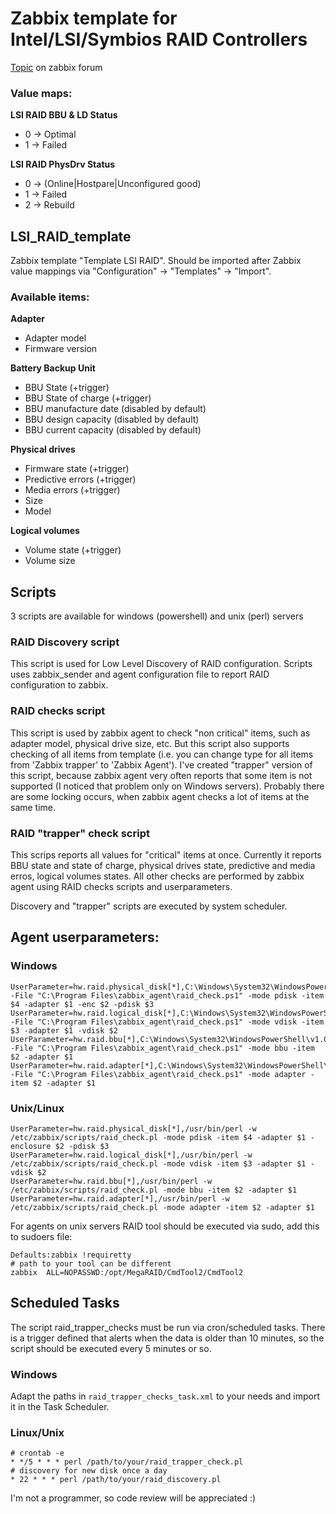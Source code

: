 # Zabbix template for Intel/LSI/Symbios RAID Controllers

[Topic](https://www.zabbix.com/forum/showthread.php?t=41439) on zabbix forum

### Value maps:
**LSI RAID BBU & LD Status**
- 0 -> Optimal
- 1 -> Failed
 
**LSI RAID PhysDrv Status**
- 0 -> (Online|Hostpare|Unconfigured good)
- 1 -> Failed
- 2 -> Rebuild

## LSI_RAID_template
Zabbix template "Template LSI RAID". Should be imported after Zabbix value mappings via "Configuration" -> "Templates" -> "Import".

### Available items:
**Adapter**
- Adapter model
- Firmware version

**Battery Backup Unit**
- BBU State (+trigger)
- BBU State of charge (+trigger)
- BBU manufacture date (disabled by default)
- BBU design capacity (disabled by default)
- BBU current capacity (disabled by default)

**Physical drives**
- Firmware state (+trigger)
- Predictive errors (+trigger)
- Media errors (+trigger)
- Size
- Model

**Logical volumes**
- Volume state (+trigger)
- Volume size

## Scripts
3 scripts are available for windows (powershell) and unix (perl) servers

### RAID Discovery script
This script is used for Low Level Discovery of RAID configuration. Scripts uses zabbix_sender and agent configuration file to report RAID configuration to zabbix.
### RAID checks script
This script is used by zabbix agent to check "non critical" items, such as adapter model, physical drive size, etc. But this script also supports checking of all items from template (i.e. you can change type for all items from 'Zabbix trapper' to 'Zabbix Agent'). I've created "trapper" version of this script, because zabbix agent very often reports that some item is not supported (I noticed that problem only on Windows servers). Probably there are some locking occurs, when zabbix agent checks a lot of items at the same time.
### RAID "trapper" check script
This scrips reports all values for "critical" items at once. Currently it reports BBU state and state of charge, physical drives state, predictive and media erros, logical volumes states. All other checks are performed by zabbix agent using RAID checks scripts and userparameters.

Discovery and "trapper" scripts are executed by system scheduler.

## Agent userparameters:

### Windows

    UserParameter=hw.raid.physical_disk[*],C:\Windows\System32\WindowsPowerShell\v1.0\powershell.exe -File "C:\Program Files\zabbix_agent\raid_check.ps1" -mode pdisk -item $4 -adapter $1 -enc $2 -pdisk $3
    UserParameter=hw.raid.logical_disk[*],C:\Windows\System32\WindowsPowerShell\v1.0\powershell.exe -File "C:\Program Files\zabbix_agent\raid_check.ps1" -mode vdisk -item $3 -adapter $1 -vdisk $2
    UserParameter=hw.raid.bbu[*],C:\Windows\System32\WindowsPowerShell\v1.0\powershell.exe -File "C:\Program Files\zabbix_agent\raid_check.ps1" -mode bbu -item $2 -adapter $1
    UserParameter=hw.raid.adapter[*],C:\Windows\System32\WindowsPowerShell\v1.0\powershell.exe -File "C:\Program Files\zabbix_agent\raid_check.ps1" -mode adapter -item $2 -adapter $1

### Unix/Linux

    UserParameter=hw.raid.physical_disk[*],/usr/bin/perl -w /etc/zabbix/scripts/raid_check.pl -mode pdisk -item $4 -adapter $1 -enclosure $2 -pdisk $3
    UserParameter=hw.raid.logical_disk[*],/usr/bin/perl -w /etc/zabbix/scripts/raid_check.pl -mode vdisk -item $3 -adapter $1 -vdisk $2
    UserParameter=hw.raid.bbu[*],/usr/bin/perl -w /etc/zabbix/scripts/raid_check.pl -mode bbu -item $2 -adapter $1
    UserParameter=hw.raid.adapter[*],/usr/bin/perl -w /etc/zabbix/scripts/raid_check.pl -mode adapter -item $2 -adapter $1

For agents on unix servers RAID tool should be executed via sudo, add this to sudoers file:

    Defaults:zabbix !requiretty
    # path to your tool can be different
    zabbix  ALL=NOPASSWD:/opt/MegaRAID/CmdTool2/CmdTool2

## Scheduled Tasks

The script raid_trapper_checks must be run via cron/scheduled tasks. There is a trigger defined that alerts when the data is older than 10 minutes, so the script should be executed every 5 minutes or so.

### Windows

Adapt the paths in `raid_trapper_checks_task.xml` to your needs and import it in the Task Scheduler.

### Linux/Unix

    # crontab -e
    * */5 * * * perl /path/to/your/raid_trapper_check.pl
    # discovery for new disk once a day
    * 22 * * * perl /path/to/your/raid_discovery.pl

I'm not a programmer, so code review will be appreciated :)
